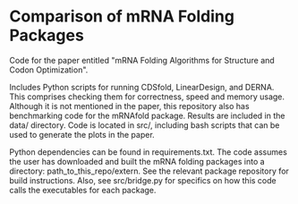 # Comparison of mRNA Folding Packages
Code for the paper entitled "mRNA Folding Algorithms for Structure and Codon Optimization".

Includes Python scripts for running CDSfold, LinearDesign, and DERNA. This
comprises checking them for correctness, speed and memory usage. Although it is
not mentioned in the paper, this repository also has benchmarking code for
the mRNAfold package. Results are included in the data/ directory.
Code is located in src/, including bash scripts that can be used to generate
the plots in the paper.

Python dependencies can be found in requirements.txt. The code assumes the user
has downloaded and built the mRNA folding packages into a directory:
path_to_this_repo/extern. See the relevant package repository for build instructions.
Also, see src/bridge.py for specifics on how this code calls the executables for each
package.
